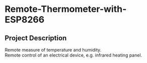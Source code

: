 # Remote-Thermometer-with-ESP8266
## Project Description
Remote measure of temperature and humidity.  
Remote control of an electrical device, e.g. infrared heating panel.

